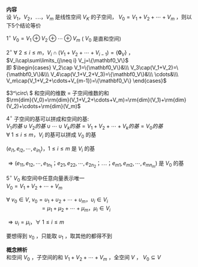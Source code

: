 **内容**  
设 $V_1，V_2，\cdots，V_m$ 是线性空间 $V_K$ 的子空间， $V_0=V_1+V_2+\cdots+V_m$ ，则以下5个结论等价  
  
 $1^\circ\ V_0=V_1\oplus V_2\oplus\cdots \oplus V_m$  ( $V_0$ 是直和空间)  
  
 $2^\circ\ \forall\ 2\le i\le m，V_i\cap(V_1+V_2+\cdots+V_{i-1})=\{\mathbf0_V\}$ ， $V_i\cap\sum\limits_{j\neq i} V_j=\{\mathbf0_V\}$  
即 $\begin{cases}  
V_2\cap V_1=\{\mathbf0_V\}&\\\  
V_3\cap(V_1+V_2)=\{\mathbf0_V\}&\\\  
V_4\cap(V_1+V_2+V_3)=\{\mathbf0_V\}&\\\  
\cdots&\\\  
V_m\cap(V_1+V_2+\cdots+V_{m-1})=\{\mathbf0_V\}  
\end{cases}$  
  
 $3^\circ\ $ 和空间的维数 $=$ 子空间维数的和  
 $\rm{dim}(V_0)=\rm{dim}(V_1+V_2+\cdots+V_m)=\rm{dim}(V_1)+\rm{dim}(V_2)+\cdots+\rm{dim}(V_m)$  
  
 $4^\circ$  子空间的基可以拼成和空间的基:  
 $V_1的基\cup V_2的基\cup\cdots\cup V_k的基=V_1+V_2+\cdots+V_k的基=V_0的基$  
 $\forall\ 1\le i\le m， V_i$ 的基可以拼成 $V_0$ 的基  
  
 $(e_{i1},e_{i2},\cdots,e_{in_i})，  
1\le i\le m$ 是 $V_i$ 的基  
  
 $\Rightarrow(e_{11},e_{12},\cdots,e_{1n_1}；e_{21},e_{22},\cdots,e_{2n_2}；\cdots；e_{m1},e_{m2},\cdots,e_{mn_m})$ 是 $V_0$ 的基  
  
 $5^\circ\ V_0$ 和空间中任意向量表示唯一  
 $V_0=V_1+V_2+\cdots+V_m$  
  
 $\forall\ v_0\in V,\ v_0=\upsilon_1+\upsilon_2+\cdots+\upsilon_m，\upsilon_i\in V_i$  
 $\quad\quad\quad\quad\quad\enspace  
=\mu_1+\mu_2+\cdots+\mu_m，\mu_i\in V_i$  
  
 $\Rightarrow \upsilon_i=\mu_i，\forall\ 1\le i\le m$  
  
要想得到 $v_0$ ，只能取 $\upsilon_1$ ，取其他的都得不到  
  
**概念辨析**  
和空间 $V_0$ ，子空间的和 $V_1+V_2+\cdots+V_m$ ，全空间 $V$ ， $V_0\subseteq V$  
